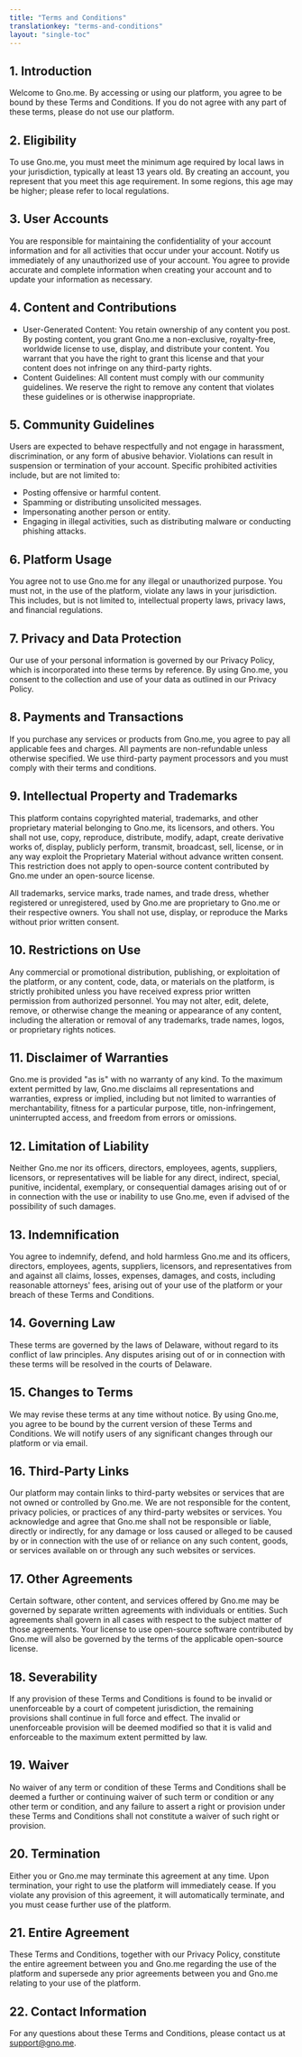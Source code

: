 ```yaml
---
title: "Terms and Conditions"
translationkey: "terms-and-conditions"
layout: "single-toc"
---
```


## 1. Introduction

Welcome to Gno.me. By accessing or using our platform, you agree to be bound by these Terms and Conditions. If you do not agree with any part of these terms, please do not use our platform.

## 2. Eligibility

To use Gno.me, you must meet the minimum age required by local laws in your jurisdiction, typically at least 13 years old. By creating an account, you represent that you meet this age requirement. In some regions, this age may be higher; please refer to local regulations.

## 3. User Accounts

You are responsible for maintaining the confidentiality of your account information and for all activities that occur under your account. Notify us immediately of any unauthorized use of your account. You agree to provide accurate and complete information when creating your account and to update your information as necessary.

## 4. Content and Contributions

- User-Generated Content: You retain ownership of any content you post. By posting content, you grant Gno.me a non-exclusive, royalty-free, worldwide license to use, display, and distribute your content. You warrant that you have the right to grant this license and that your content does not infringe on any third-party rights.
- Content Guidelines: All content must comply with our community guidelines. We reserve the right to remove any content that violates these guidelines or is otherwise inappropriate.

## 5. Community Guidelines

Users are expected to behave respectfully and not engage in harassment, discrimination, or any form of abusive behavior. Violations can result in suspension or termination of your account. Specific prohibited activities include, but are not limited to:

- Posting offensive or harmful content.
- Spamming or distributing unsolicited messages.
- Impersonating another person or entity.
- Engaging in illegal activities, such as distributing malware or conducting phishing attacks.

## 6. Platform Usage

You agree not to use Gno.me for any illegal or unauthorized purpose. You must not, in the use of the platform, violate any laws in your jurisdiction. This includes, but is not limited to, intellectual property laws, privacy laws, and financial regulations.

## 7. Privacy and Data Protection

Our use of your personal information is governed by our Privacy Policy, which is incorporated into these terms by reference. By using Gno.me, you consent to the collection and use of your data as outlined in our Privacy Policy.

## 8. Payments and Transactions

If you purchase any services or products from Gno.me, you agree to pay all applicable fees and charges. All payments are non-refundable unless otherwise specified. We use third-party payment processors and you must comply with their terms and conditions.

## 9. Intellectual Property and Trademarks

This platform contains copyrighted material, trademarks, and other proprietary material belonging to Gno.me, its licensors, and others. You shall not use, copy, reproduce, distribute, modify, adapt, create derivative works of, display, publicly perform, transmit, broadcast, sell, license, or in any way exploit the Proprietary Material without advance written consent. This restriction does not apply to open-source content contributed by Gno.me under an open-source license.

All trademarks, service marks, trade names, and trade dress, whether registered or unregistered, used by Gno.me are proprietary to Gno.me or their respective owners. You shall not use, display, or reproduce the Marks without prior written consent.

## 10. Restrictions on Use

Any commercial or promotional distribution, publishing, or exploitation of the platform, or any content, code, data, or materials on the platform, is strictly prohibited unless you have received express prior written permission from authorized personnel. You may not alter, edit, delete, remove, or otherwise change the meaning or appearance of any content, including the alteration or removal of any trademarks, trade names, logos, or proprietary rights notices.

## 11. Disclaimer of Warranties

Gno.me is provided "as is" with no warranty of any kind. To the maximum extent permitted by law, Gno.me disclaims all representations and warranties, express or implied, including but not limited to warranties of merchantability, fitness for a particular purpose, title, non-infringement, uninterrupted access, and freedom from errors or omissions.

## 12. Limitation of Liability

Neither Gno.me nor its officers, directors, employees, agents, suppliers, licensors, or representatives will be liable for any direct, indirect, special, punitive, incidental, exemplary, or consequential damages arising out of or in connection with the use or inability to use Gno.me, even if advised of the possibility of such damages.

## 13. Indemnification

You agree to indemnify, defend, and hold harmless Gno.me and its officers, directors, employees, agents, suppliers, licensors, and representatives from and against all claims, losses, expenses, damages, and costs, including reasonable attorneys' fees, arising out of your use of the platform or your breach of these Terms and Conditions.

## 14. Governing Law

These terms are governed by the laws of Delaware, without regard to its conflict of law principles. Any disputes arising out of or in connection with these terms will be resolved in the courts of Delaware.

## 15. Changes to Terms

We may revise these terms at any time without notice. By using Gno.me, you agree to be bound by the current version of these Terms and Conditions. We will notify users of any significant changes through our platform or via email.

## 16. Third-Party Links

Our platform may contain links to third-party websites or services that are not owned or controlled by Gno.me. We are not responsible for the content, privacy policies, or practices of any third-party websites or services. You acknowledge and agree that Gno.me shall not be responsible or liable, directly or indirectly, for any damage or loss caused or alleged to be caused by or in connection with the use of or reliance on any such content, goods, or services available on or through any such websites or services.

## 17. Other Agreements

Certain software, other content, and services offered by Gno.me may be governed by separate written agreements with individuals or entities. Such agreements shall govern in all cases with respect to the subject matter of those agreements. Your license to use open-source software contributed by Gno.me will also be governed by the terms of the applicable open-source license.

## 18. Severability

If any provision of these Terms and Conditions is found to be invalid or unenforceable by a court of competent jurisdiction, the remaining provisions shall continue in full force and effect. The invalid or unenforceable provision will be deemed modified so that it is valid and enforceable to the maximum extent permitted by law.

## 19. Waiver

No waiver of any term or condition of these Terms and Conditions shall be deemed a further or continuing waiver of such term or condition or any other term or condition, and any failure to assert a right or provision under these Terms and Conditions shall not constitute a waiver of such right or provision.

## 20. Termination

Either you or Gno.me may terminate this agreement at any time. Upon termination, your right to use the platform will immediately cease. If you violate any provision of this agreement, it will automatically terminate, and you must cease further use of the platform.

## 21. Entire Agreement

These Terms and Conditions, together with our Privacy Policy, constitute the entire agreement between you and Gno.me regarding the use of the platform and supersede any prior agreements between you and Gno.me relating to your use of the platform.

## 22. Contact Information

For any questions about these Terms and Conditions, please contact us at support@gno.me.


